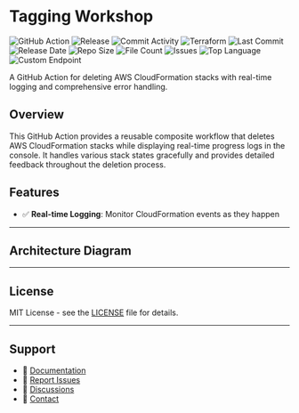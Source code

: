 # Tagging Workshop

![GitHub Action](https://img.shields.io/badge/GitHub-Action-blue?logo=github)&nbsp;![Release](https://github.com/subhamay-bhattacharyya/1905-tagging-tf/actions/workflows/release.yaml/badge.svg)&nbsp;![Commit Activity](https://img.shields.io/github/commit-activity/t/subhamay-bhattacharyya/1905-tagging-tf)&nbsp;![Terraform](https://img.shields.io/badge/AWS-Terraform-orange?logo=amazonaws)&nbsp;![Last Commit](https://img.shields.io/github/last-commit/subhamay-bhattacharyya/1905-tagging-tf)&nbsp;![Release Date](https://img.shields.io/github/release-date/subhamay-bhattacharyya/1905-tagging-tf)&nbsp;![Repo Size](https://img.shields.io/github/repo-size/subhamay-bhattacharyya/1905-tagging-tf)&nbsp;![File Count](https://img.shields.io/github/directory-file-count/subhamay-bhattacharyya/1905-tagging-tf)&nbsp;![Issues](https://img.shields.io/github/issues/subhamay-bhattacharyya/1905-tagging-tf)&nbsp;![Top Language](https://img.shields.io/github/languages/top/subhamay-bhattacharyya/1905-tagging-tf)&nbsp;![Custom Endpoint](https://img.shields.io/endpoint?url=https://gist.githubusercontent.com/bsubhamay/ec89a1bd5a3829250243c5e88bff2dfb/raw/1905-tagging-tf.json?)


A GitHub Action for deleting AWS CloudFormation stacks with real-time logging and comprehensive error handling.

## Overview

This GitHub Action provides a reusable composite workflow that deletes AWS CloudFormation stacks while displaying real-time progress logs in the console. It handles various stack states gracefully and provides detailed feedback throughout the deletion process.

## Features

- ✅ **Real-time Logging**: Monitor CloudFormation events as they happen

---

## Architecture Diagram


---

## License

MIT License - see the [LICENSE](LICENSE) file for details.

---

## Support

- 📖 [Documentation](https://github.com/subhamay-bhattacharyya/1905-tagging-tf/wiki)
- 🐛 [Report Issues](https://github.com/subhamay-bhattacharyya/1905-tagging-tf/issues)
- 💬 [Discussions](https://github.com/subhamay-bhattacharyya/1905-tagging-tf/discussions)
- 📧 [Contact](mailto:support@subhamay.aws@gmail.com)